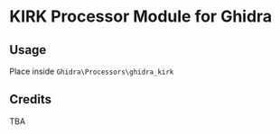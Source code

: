 # KIRK Processor Module for Ghidra

## Usage
Place inside `Ghidra\Processors\ghidra_kirk`

## Credits
TBA

